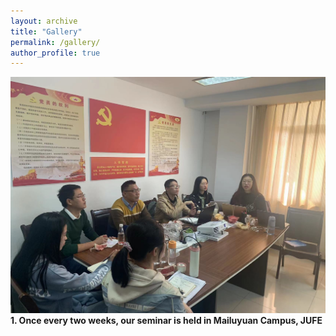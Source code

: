 ```yaml
---
layout: archive
title: "Gallery"
permalink: /gallery/
author_profile: true
---
```


<img src='/images/gallery/Seminar_1.jpg'> 
<strong>1. Once every two weeks, our seminar is held in Mailuyuan Campus, JUFE</strong>
